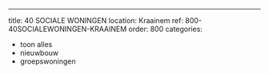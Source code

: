 ---
title: 40 SOCIALE WONINGEN
location: Kraainem
ref: 800-40SOCIALEWONINGEN-KRAAINEM
order: 800
categories:
- toon alles
- nieuwbouw
- groepswoningen

